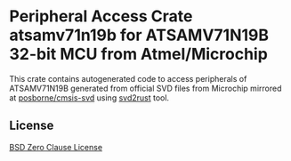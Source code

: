 # Peripheral Access Crate atsamv71n19b for ATSAMV71N19B 32-bit MCU from Atmel/Microchip

This crate contains autogenerated code to access peripherals of ATSAMV71N19B generated from official SVD files from Microchip mirrored at [posborne/cmsis-svd](https://github.com/posborne/cmsis-svd) using [svd2rust](https://github.com/rust-embedded/svd2rust/) tool.

## License

[BSD Zero Clause License](https://choosealicense.com/licenses/0bsd/)
